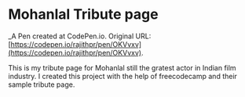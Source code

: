 # Mohanlal Tribute page
 _A Pen created at CodePen.io. Original URL: [https://codepen.io/rajithpr/pen/OKVvxv](https://codepen.io/rajithpr/pen/OKVvxv).

 This is my tribute page for Mohanlal still the gratest actor in Indian film industry.
 I created this project with the help of freecodecamp and their sample tribute page.
